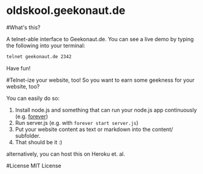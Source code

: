 oldskool.geekonaut.de
=====================

#What's this?

A telnet-able interface to Geekonaut.de.
You can see a live demo by typing the following into your terminal:

```bash
telnet geekonaut.de 2342
```

Have fun!

#Telnet-ize your website, too!
So you want to earn some geekness for your website, too?

You can easily do so:

1. Install node.js and something that can run your node.js app continuously (e.g. [forever](http://npmjs.org/forever))
2. Run server.js (e.g. with ``forever start server.js``)
3. Put your website content as text or markdown into the content/ subfolder.
4. That should be it :)

alternatively, you can host this on Heroku et. al.

#License
MIT License